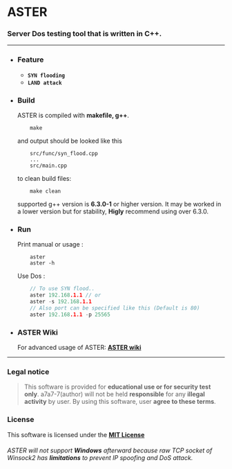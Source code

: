 # ASTER

### Server Dos testing tool that is written in C++.

---

* ### Feature
    * **`SYN flooding`**
    * **`LAND attack`**

* ### Build
    ASTER is compiled with **makefile, g++**.
    
    ```
        make
    ```
    and output should be looked like this
    ```
        src/func/syn_flood.cpp
        ...
        src/main.cpp
    ```

    to clean build files:
    ```
        make clean
    ```

    supported g++ version is **6.3.0-1** or higher version.
    It may be worked in a lower version but for stability, **Higly** recommend using over 6.3.0.
    
* ### Run
    Print manual or usage :
    ```
        aster
        aster -h
    ```
    
    Use Dos :
    ```c++
        // To use SYN flood..
        aster 192.168.1.1 // or
        aster -s 192.168.1.1
        // Also port can be specified like this (Default is 80)
        aster 192.168.1.1 -p 25565
    ```
* ### ASTER Wiki
    For advanced usage of ASTER:
    **[ASTER wiki](https://github.com/a7a7-7/ASTER/wiki)**
  
---
### Legal notice
> This software is provided for **educational use or for security test only**. a7a7-7(author) will not be held **responsible** for any **illegal activity** by user. By using this software, user **agree to these terms**.

### License
This software is licensed under the **[MIT License](/LICENSE)**

###### ASTER will not support **Windows** afterward because raw TCP socket of Winsock2 has **limitations** to prevent IP spoofing and DoS attack.
